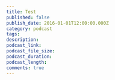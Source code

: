 ```yaml
---
title: Test
published: false
publish_date: 2016-01-01T12:00:00.000Z
category: podcast
tags:
description:
podcast_link:
podcast_file_size:
podcast_duration:
podcast_length:
comments: true
---
```

